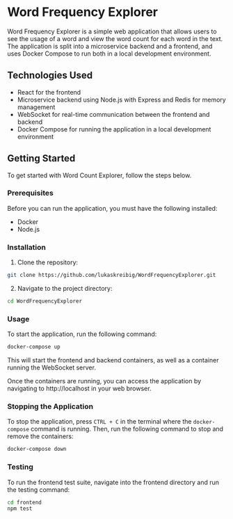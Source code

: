 # Word Frequency Explorer

Word Frequency Explorer is a simple web application that allows users to see the usage of a word and view the word count for each word in the text. The application is split into a microservice backend and a frontend, and uses Docker Compose to run both in a local development environment.

## Technologies Used

- React for the frontend
- Microservice backend using Node.js with Express and Redis for memory management
- WebSocket for real-time communication between the frontend and backend
- Docker Compose for running the application in a local development environment

## Getting Started

To get started with Word Count Explorer, follow the steps below.

### Prerequisites

Before you can run the application, you must have the following installed:

- Docker
- Node.js

### Installation

1. Clone the repository:

```bash
git clone https://github.com/lukaskreibig/WordFrequencyExplorer.git
```

2. Navigate to the project directory:

```bash
cd WordFrequencyExplorer
```

### Usage

To start the application, run the following command:

```bash
docker-compose up
```


This will start the frontend and backend containers, as well as a container running the WebSocket server.

Once the containers are running, you can access the application by navigating to http://localhost in your web browser.

### Stopping the Application

To stop the application, press `CTRL + C` in the terminal where the `docker-compose` command is running. Then, run the following command to stop and remove the containers:

```bash
docker-compose down
```
### Testing

To run the frontend test suite, navigate into the frontend directory and run the testing command:

```bash
cd frontend
npm test
```
